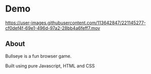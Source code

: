 # Demo


https://user-images.githubusercontent.com/113642847/221145277-cf0def4f-69e1-496d-97a2-28bb4a6feff7.mov



## About
Bullseye is a fun browser game. 

Built using pure Javascript, HTML and CSS
